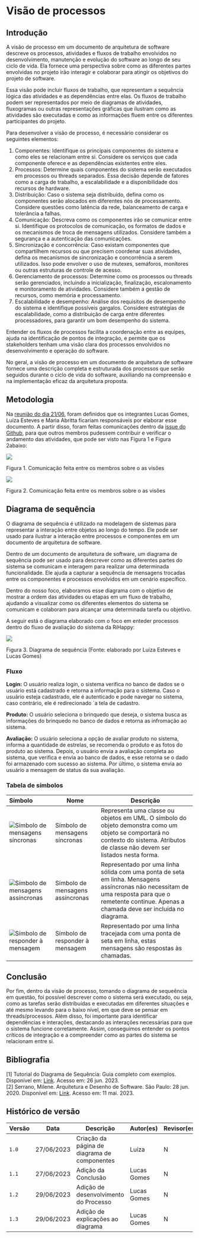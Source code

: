 # Visão de processos

## Introdução

A visão de processo em um documento de arquitetura de software descreve os processos, atividades e fluxos de trabalho envolvidos no desenvolvimento, manutenção e evolução do software ao longo de seu ciclo de vida. Ela fornece uma perspectiva sobre como as diferentes partes envolvidas no projeto irão interagir e colaborar para atingir os objetivos do projeto de software.

Essa visão pode incluir fluxos de trabalho, que representam a sequência lógica das atividades e as dependências entre elas. Os fluxos de trabalho podem ser representados por meio de diagramas de atividades, fluxogramas ou outras representações gráficas que ilustram como as atividades são executadas e como as informações fluem entre os diferentes participantes do projeto.

Para desenvolver a visão de processo, é necessário considerar os seguintes elementos:

1. Componentes: Identifique os principais componentes do sistema e como eles se relacionam entre si. Considere os serviços que cada componente oferece e as dependências existentes entre eles.
2. Processos: Determine quais componentes do sistema serão executados em processos ou threads separados. Essa decisão depende de fatores como a carga de trabalho, a escalabilidade e a disponibilidade dos recursos de hardware.
3. Distribuição: Caso o sistema seja distribuído, defina como os componentes serão alocados em diferentes nós de processamento. Considere questões como latência da rede, balanceamento de carga e tolerância a falhas.
4. Comunicação: Descreva como os componentes irão se comunicar entre si. Identifique os protocolos de comunicação, os formatos de dados e os mecanismos de troca de mensagens utilizados. Considere também a segurança e a autenticação das comunicações.
5. Sincronização e concorrência: Caso existam componentes que compartilhem recursos ou que precisem coordenar suas atividades, defina os mecanismos de sincronização e concorrência a serem utilizados. Isso pode envolver o uso de mutexes, semáforos, monitores ou outras estruturas de controle de acesso.
6. Gerenciamento de processos: Determine como os processos ou threads serão gerenciados, incluindo a inicialização, finalização, escalonamento e monitoramento de atividades. Considere também a gestão de recursos, como memória e processamento.
7. Escalabilidade e desempenho: Análise dos requisitos de desempenho do sistema e identifique possíveis gargalos. Considere estratégias de escalabilidade, como a distribuição de carga entre diferentes processadores, para garantir um bom desempenho do sistema.

Entender os fluxos de processos facilita a coordenação entre as equipes, ajuda na identificação de pontos de integração, e permite que os stakeholders tenham uma visão clara dos processos envolvidos no desenvolvimento e operação do software.

No geral, a visão de processo em um documento de arquitetura de software fornece uma descrição completa e estruturada dos processos que serão seguidos durante o ciclo de vida do software, auxiliando na compreensão e na implementação eficaz da arquitetura proposta.

## Metodologia

Na [reunião do dia 21/06](https://unbarqdsw2023-1.github.io/2023.1_G5_ProjetoRiHappy/#/0.planejamento/atas/ata_21_06_2023), foram definidos que os integrantes Lucas Gomes, Luíza Esteves e Maria Abritta ficariam responsáveis por elaborar esse documento. A partir disso, foram feitas comunicações dentro da [issue do Github](https://github.com/UnBArqDsw2023-1/2023.1_G5_ProjetoRiHappy/issues/82), para que outros membros pudessem contribuir e verificar o andamento das atividades, que pode ser visto nas Figura 1 e Figura 2abaixo:

![](./assets/visProcesso1.png)
<p class="legenda"> Figura 1. Comunicação feita entre os membros sobre o as visões</p>

![](./assets/visProcesso2.png)


<p class="legenda"> Figura 2. Comunicação feita entre os membros sobre o as visões</p>

## Diagrama de sequência

O diagrama de sequência é  utilizado na modelagem de sistemas para representar a interação entre objetos ao longo do tempo. Ele pode ser usado para ilustrar a interação entre processos e componentes em um documento de arquitetura de software.

Dentro de um documento de arquitetura de software, um diagrama de sequência pode ser usado para descrever como as diferentes partes do sistema se comunicam e interagem para realizar uma determinada funcionalidade. Ele ajuda a capturar a sequência de mensagens trocadas entre os componentes e processos envolvidos em um cenário específico.

Dentro do nosso foco, elaboramos esse diagrama com o objetivo de mostrar a ordem das atividades ou etapas em um fluxo de trabalho, ajudando a visualizar como os diferentes elementos do sistema se comunicam e colaboram para alcançar uma determinada tarefa ou objetivo.

A seguir está o diagrama elaborado com o foco em enteder processos dentro do fluxo de avaliação do sistema da RiHappy:

![](./assets/diagramaSequencia.png)

<p class="legenda"> Figura 3. Diagrama de sequência (Fonte: elaborado por Luíza Esteves e Lucas Gomes)</p>

### Fluxo

**Login:** O usuário realiza login, o sistema verifica no banco de dados se o usuário está cadastrado e retorna a informação para o sistema. Caso o usuário esteja cadastrado, ele é autenticado e pode navegar no sistema, caso contrário, ele é redirecionado `a tela de cadastro.

**Produto:** O usuário seleciona o brinquedo que deseja, o sistema busca as informações do brinquedo no banco de dados e retorna as infromação ao sistema.

**Avaliação:** O usuário seleciona a opção de avaliar produto no sistema, informa a quantidade de estrelas, se recomenda o produto e as fotos do produto ao sistema. Depois, o usuário envia a avaliação completa ao sistema, que verifica e envia ao banco de dados, e esse retorna se o dado foi armazenado com sucesso ao sistema. Por último, o sistema envia ao usuário a mensagem de status da sua avaliação.

### Tabela de símbolos

| Símbolo                                                                                              | Nome                             | Descrição                                                                                                                                                                                             |
| :--------------------------------------------------------------------------------------------------- | -------------------------------- | ----------------------------------------------------------------------------------------------------------------------------------------------------------------------------------------------------- |
| ![Símbolo de mensagens síncronas](./assets/uml-synchronous-message-symbol.svg)    | Símbolo de mensagens síncronas   | Representa uma classe ou objetos em UML. O símbolo do objeto demonstra como um objeto se comportará no contexto do sistema. Atributos de classe não devem ser listados nesta forma.                   |
| ![Símbolo de mensagens assíncronas](./assets/uml-asynchronous-message-symbol.svg) | Símbolo de mensagens assíncronas | Representado por uma linha sólida com uma ponta de seta em linha. Mensagens assíncronas não necessitam de uma resposta para que o remetente continue. Apenas a chamada deve ser incluída no diagrama. |
| ![Símbolo de responder à mensagem](./assets/uml-return-message-symbol.svg)        | Símbolo de responder à mensagem  | Representado por uma linha tracejada com uma ponta de seta em linha, estas mensagens são respostas às chamadas.                                                                                       |


## Conclusão

Por fim, dentro da visão de processo, tomando o diagrama de sequeência em questão, foi possível descrever como o sistema será executado, ou seja, como as tarefas serão distribuídas e executadas em diferentes situações e até mesmo levando para o baixo nível, em que deve se pensar em threads/processos. Além disso, foi importante para identificar dependências e interações, destacando as interações necessárias para que o sistema funcione corretamente. Assim, conseguimos entender os pontos críticos de integração e a compreender como as partes do sistema se relacionam entre si.

## Bibliografia

[1] Tutorial do Diagrama de Sequência: Guia completo com exemplos. Disponível em: [Link](https://creately.com/blog/pt/diagrama/tutorial-do-diagrama-de-sequencia/). Acesso em: 26 jun. 2023. <br/>
[2] Serrano, Milene. Arquitetura e Desenho de Software. São Paulo: 28 jun. 2020. Disponível em: [Link](https://unbbr-my.sharepoint.com/personal/mileneserrano_unb_br/_layouts/15/stream.aspx?id=%2Fpersonal%2Fmileneserrano%5Funb%5Fbr%2FDocuments%2FArqDSW%20%2D%20V%C3%ADdeosOriginais%2F05e%20%2D%20VideoAula%20%2D%20DSW%2DModelagem%20%2D%20Agregacao%20Composicao%2Emp4&ga=1). Acesso em: 11 mai. 2023. </br>


## Histórico de versão

| Versão | Data       | Descrição                                                                                            | Autor(es)      | Revisor(es)                       |
| ------ | ---------- | ---------------------------------------------------------------------------------------------------- | -------------- | --------------------------------- |
| `1.0`  | 27/06/2023 | Criação da página de diagrama de componentes     | Luíza | N |
| `1.1`  | 27/06/2023 | Adição da Conclusão     | Lucas Gomes | N |
| `1.2`  | 29/06/2023 | Adição de desenvolvimento do Processo | Lucas Gomes | N |
| `1.3`  | 29/06/2023 | Adição de explicações ao diagrama | Lucas Gomes | N |